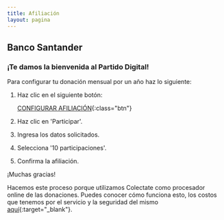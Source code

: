 ```yaml
---
title: Afiliación
layout: pagina
---
```


## Banco Santander

### ¡Te damos la bienvenida al Partido Digital!

Para configurar tu donación mensual por un año haz lo siguiente:

1. Haz clic en el siguiente botón:

    [CONFIGURAR AFILIACIÓN](https://colectate.com.uy/colecta/participar.php?ID=10240){:class="btn"}

2. Haz clic en 'Participar'.
3. Ingresa los datos solicitados.
4. Selecciona '10 participaciones'.
5. Confirma la afiliación.

¡Muchas gracias!

Hacemos este proceso porque utilizamos Colectate como procesador online de las donaciones.
Puedes conocer cómo funciona esto, los costos que tenemos por el servicio y la seguridad del mismo [aquí](https://colectate.com.uy/generales/comoFunciona.php){:target="_blank"}.